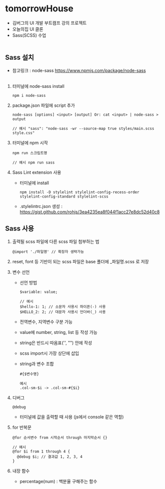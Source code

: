 # tomorrowHouse

- 김버그의 UI 개발 부트캠프 강의 프로젝트
- 오늘의집 UI 클론
- Sass(SCSS) 수업
  <br/><br/>

## Sass 설치

- 참고링크 : node-sass https://www.npmjs.com/package/node-sass
  <br/><br/>

1. 터미널에 node-sass install

   ```
   npm i node-sass
   ```

2. package.json 파일에 script 추가

   ```
   node-sass [options] <input> [output] Or: cat <input> | node-sass > output

   // 예시 "sass": "node-sass -wr --source-map true styles/main.scss style.css"
   ```

3. 터미널에 npm 시작

   ```
   npm run 스크립트명

   // 예시 npm run sass
   ```

4. Sass Lint extension 사용

   - 터미널에 install

     ```
     npm install -D stylelint stylelint-config-recess-order stylelint-config-standard stylelint-scss
     ```

   - .stylelintrc.json 생성 : https://gist.github.com/rohjs/3ea4235ea8f044f1acc27e8dc52d40c8

## Sass 사용

1. 출력될 scss 파일에 다른 scss 파일 첨부하는 법

   ```
   @import './파일명' // 확장자 생략가능
   ```

2. reset, font 등 기반이 되는 scss 파일은 base 폴더에 \_파일명.scss 로 저장

3. 변수 선언

   - 선언 방법

     ```
     $variable: value;

     // 예시
     $hello-1: 1; // 소문자 사용시 하이픈(-) 사용
     $HELLO_2: 2; // 대문자 사용시 언더바(_) 사용
     ```

   - 전역변수, 지역변수 구분 가능
   - value에 number, string, list 등 작성 가능
   - string은 반드시 따옴표('', "") 안에 작성
   - scss import시 가장 상단에 삽입
   - string과 변수 조합

     ```
     #{$변수명}

     예시
     .col-sm-$i -> .col-sm-#{$i}
     ```

4. 디버그

   ```
   @debug
   ```

   - 터미널에 값을 출력할 때 사용 (js에서 console 같은 역할)

5. for 반복문

   ```
   @for 순서변수 from 시작순서 through 마지막순서 {}

   // 예시
   @for $i from 1 through 4 {
     @debug $i; // 결과값 1, 2, 3, 4
   }
   ```

6. 내장 함수

   - percentage(num) : 백분율 구해주는 함수
